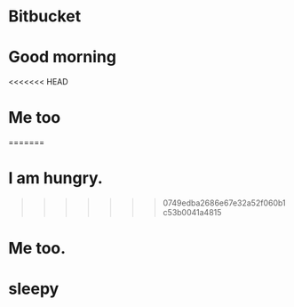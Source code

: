 # Bitbucket
# Good morning
<<<<<<< HEAD
# Me too
=======
# I am hungry.
>>>>>>> 0749edba2686e67e32a52f060b1c53b0041a4815
# Me too.
# sleepy
